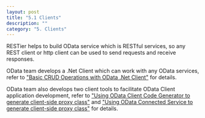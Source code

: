 ```yaml
---
layout: post
title: "5.1 Clients"
description: ""
category: "5. Clients"
---
```


RESTier helps to build OData service which is RESTful services, so any REST client or http client can be used to send requests and receive responses.

OData team develops a .Net Client which can work with any OData services, refer to ["Basic CRUD Operations with OData .Net Client"](http://odata.github.io/odata.net/#04-01-basic-crud-operations) for details.

OData team also develops two client tools to facilitate OData Client application development, refer to ["Using OData Client Code Generator to generate client-side proxy class"](http://blogs.msdn.com/b/odatateam/archive/2014/03/12/how-to-use-odata-client-code-generator-to-generate-client-side-proxy-class.aspx) and ["Using OData Connected Service to generate client-side proxy class"](http://odata.github.io/odata.net/#OData-Client-Code-Generation-Tool) for details. 
